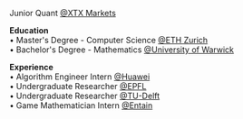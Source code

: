 Junior Quant [@XTX Markets](https://www.xtxmarkets.com/)            

**Education** <br>
• Master's Degree - Computer Science [@ETH Zurich](https://ethz.ch/en.html/)
<br>
• Bachelor's Degree - Mathematics [@University of Warwick](https://warwick.ac.uk/)

**Experience** <br>
• Algorithm Engineer Intern [@Huawei](https://www.huawei.com/en/)
<br>
• Undergraduate Researcher [@EPFL](https://www.polytechnique.edu/en/)
<br>
• Undergraduate Researcher [@TU-Delft](https://www.tudelft.nl/en/)
<br>
• Game Mathematician Intern [@Entain](https://entaingroup.com/)
